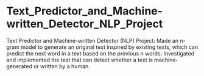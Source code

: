 # Text_Predictor_and_Machine-written_Detector_NLP_Project
Text Predictor and Machine-written Detector (NLP) Project: Made an n-gram model to generate an original text inspired by existing texts, which can predict the next word in a text based on the previous n words; Investigated and implemented the test that can detect whether a text is machine-generated or written by a human.
